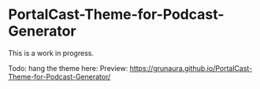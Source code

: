 # PortalCast-Theme-for-Podcast-Generator

This is a work in progress.

Todo: hang the theme here:
Preview: https://grunaura.github.io/PortalCast-Theme-for-Podcast-Generator/
